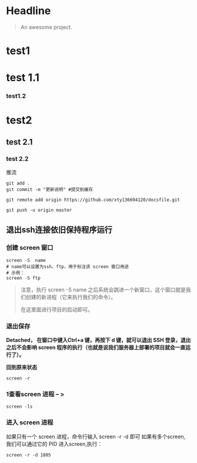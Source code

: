 # Headline

> An awesome project.



# test1

# test 1.1

### test1.2



# test2

## test 2.1

### test 2.2

推流

```
git add .
git commit -m "更新说明" #提交到缓存

git remote add origin https://github.com/xty136694120/docsfile.git

git push -u origin master
```



## 退出ssh连接依旧保持程序运行

### 创建 screen 窗口

```shell
screen -S  name
# name可以设置为ssh、ftp，用于标注该 screen 窗口用途
# 示例：
screen -S ftp
```

> 注意，执行 screen -S name 之后系统会跳进一个新窗口，这个窗口就是我们创建的新进程（它来执行我们的命令）。
>
>  在这里面进行项目的启动即可。

### 退出保存

**Detached， 在窗口中键入Ctrl+a 键，再按下 d 键，就可以退出 SSH 登录，退出之后不会影响 screen 程序的执行（也就是说我们服务器上部署的项目就会一直运行了）。**



**回到原来状态**

```shell
screen -r
```



### 1查看screen 进程 – >
```shell
screen -ls
```



### 进入 screen 进程
如果只有一个 screen 进程，命令行输入 screen -r -d 即可
如果有多个screen, 我们可以通过它的 PID 进入screen,执行：

```shell
screen -r -d 1805
```




